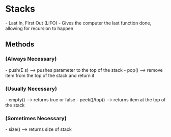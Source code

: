 <h1> Stacks </h1>
- Last In, First Out (LIFO)
- Gives the computer the last function done, allowing for recursion to happen

<h2> Methods </h2>
<h3> (Always Necessary) </h3>
- push(E s) --> pushes parameter to the top of the stack
- pop() --> remove item from the top of the stack and return it

<h3> (Usually Necessary) </h3>
- empty() --> returns true or false
- peek()/top() --> returns item at the top of the stack

<h3> (Sometimes Necessary) </h3>
- size() --> returns size of stack
